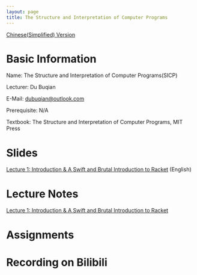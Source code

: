 ```yaml
---
layout: page
title: The Structure and Interpretation of Computer Programs
---
```


[Chinese(Simplified) Version](/courses/cst1b10)

# Basic Information

Name: The Structure and Interpretation of Computer Programs(SICP)

Lecturer: Du Buqian

E-Mail: [dubuqian@outlook.com](mailto:dubuqian@outlook.com)

Prerequisite: N/A

Textbook: The Structure and Interpretation of Computer Programs, MIT Press

# Slides

[Lecture 1: Introduction & A Swift and Brutal Introduction to Racket](/courses/static/slides/cst1b10/Lecture-1-Introduction.pdf) (English)

# Lecture Notes

[Lecture 1: Introduction & A Swift and Brutal Introduction to Racket](/courses/lecture-notes/cst1b10/lecture-1.md)

# Assignments

# Recording on Bilibili